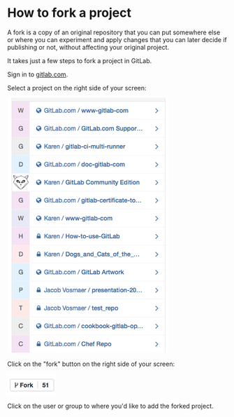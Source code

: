 # How to fork a project

A fork is a copy of an original repository that you can put somewhere else
or where you can experiment and apply changes that you can later decide if
publishing or not, without affecting your original project.

It takes just a few steps to fork a project in GitLab.

Sign in to [gitlab.com](https://gitlab.com).

Select a project on the right side of your screen:

![Select a project](basicsimages/select_project.png)

Click on the "fork" button on the right side of your screen:

![Fork](basicsimages/fork.png)

Click on the user or group to where you'd like to add the forked project.
